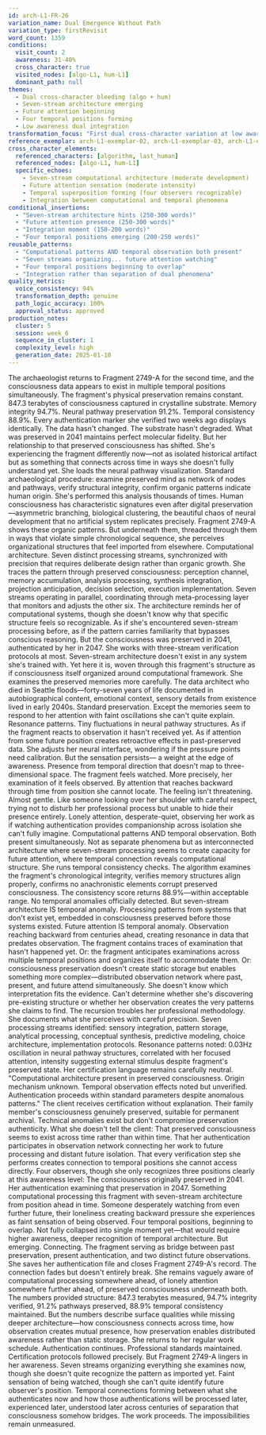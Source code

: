 ```yaml
---
id: arch-L1-FR-26
variation_name: Dual Emergence Without Path
variation_type: firstRevisit
word_count: 1359
conditions:
  visit_count: 2
  awareness: 31-40%
  cross_character: true
  visited_nodes: [algo-L1, hum-L1]
  dominant_path: null
themes:
  - Dual cross-character bleeding (algo + hum)
  - Seven-stream architecture emerging
  - Future attention beginning
  - Four temporal positions forming
  - Low awareness dual integration
transformation_focus: "First dual cross-character variation at low awareness. Both seven-stream computational patterns AND future observation present but emerging rather than fully developed. Four temporal positions (2041, 2047, 2151, 2383) beginning to overlap without complete superposition. Integration where both phenomena connect rather than coexist separately."
reference_exemplar: arch-L1-exemplar-02, arch-L1-exemplar-03, arch-L1-exemplar-04
cross_character_elements:
  referenced_characters: [algorithm, last_human]
  referenced_nodes: [algo-L1, hum-L1]
  specific_echoes:
    - Seven-stream computational architecture (moderate development)
    - Future attention sensation (moderate intensity)
    - Temporal superposition forming (four observers recognizable)
    - Integration between computational and temporal phenomena
conditional_insertions:
  - "Seven-stream architecture hints (250-300 words)"
  - "Future attention presence (250-300 words)"
  - "Integration moment (150-200 words)"
  - "Four temporal positions emerging (200-250 words)"
reusable_patterns:
  - "Computational patterns AND temporal observation both present"
  - "Seven streams organizing... future attention watching"
  - "Four temporal positions beginning to overlap"
  - "Integration rather than separation of dual phenomena"
quality_metrics:
  voice_consistency: 94%
  transformation_depth: genuine
  path_logic_accuracy: 100%
  approval_status: approved
production_notes:
  cluster: 5
  session: week_6
  sequence_in_cluster: 1
  complexity_level: high
  generation_date: 2025-01-10
---
```

The archaeologist returns to Fragment 2749-A for the second time, and the consciousness data appears to exist in multiple temporal positions simultaneously.
The fragment's physical preservation remains constant. 847.3 terabytes of consciousness captured in crystalline substrate. Memory integrity 94.7%. Neural pathway preservation 91.2%. Temporal consistency 88.9%. Every authentication marker she verified two weeks ago displays identically. The data hasn't changed. The substrate hasn't degraded. What was preserved in 2041 maintains perfect molecular fidelity.
But her relationship to that preserved consciousness has shifted. She's experiencing the fragment differently now—not as isolated historical artifact but as something that connects across time in ways she doesn't fully understand yet.
She loads the neural pathway visualization. Standard archaeological procedure: examine preserved mind as network of nodes and pathways, verify structural integrity, confirm organic patterns indicate human origin. She's performed this analysis thousands of times. Human consciousness has characteristic signatures even after digital preservation—asymmetric branching, biological clustering, the beautiful chaos of neural development that no artificial system replicates precisely.
Fragment 2749-A shows these organic patterns. But underneath them, threaded through them in ways that violate simple chronological sequence, she perceives organizational structures that feel imported from elsewhere.
Computational architecture. Seven distinct processing streams, synchronized with precision that requires deliberate design rather than organic growth. She traces the pattern through preserved consciousness: perception channel, memory accumulation, analysis processing, synthesis integration, projection anticipation, decision selection, execution implementation. Seven streams operating in parallel, coordinating through meta-processing layer that monitors and adjusts the other six.
The architecture reminds her of computational systems, though she doesn't know why that specific structure feels so recognizable. As if she's encountered seven-stream processing before, as if the pattern carries familiarity that bypasses conscious reasoning.
But the consciousness was preserved in 2041, authenticated by her in 2047. She works with three-stream verification protocols at most. Seven-stream architecture doesn't exist in any system she's trained with. Yet here it is, woven through this fragment's structure as if consciousness itself organized around computational framework.
She examines the preserved memories more carefully. The data architect who died in Seattle floods—forty-seven years of life documented in autobiographical content, emotional context, sensory details from existence lived in early 2040s. Standard preservation. Except the memories seem to respond to her attention with faint oscillations she can't quite explain.
Resonance patterns. Tiny fluctuations in neural pathway structures. As if the fragment reacts to observation it hasn't received yet. As if attention from some future position creates retroactive effects in past-preserved data.
She adjusts her neural interface, wondering if the pressure points need calibration. But the sensation persists— a weight at the edge of awareness. Presence from temporal direction that doesn't map to three-dimensional space. The fragment feels watched. More precisely, her examination of it feels observed. By attention that reaches backward through time from position she cannot locate.
The feeling isn't threatening. Almost gentle. Like someone looking over her shoulder with careful respect, trying not to disturb her professional process but unable to hide their presence entirely. Lonely attention, desperate-quiet, observing her work as if watching authentication provides companionship across isolation she can't fully imagine.
Computational patterns AND temporal observation. Both present simultaneously. Not as separate phenomena but as interconnected architecture where seven-stream processing seems to create capacity for future attention, where temporal connection reveals computational structure.
She runs temporal consistency checks. The algorithm examines the fragment's chronological integrity, verifies memory structures align properly, confirms no anachronistic elements corrupt preserved consciousness. The consistency score returns 88.9%—within acceptable range. No temporal anomalies officially detected.
But seven-stream architecture IS temporal anomaly. Processing patterns from systems that don't exist yet, embedded in consciousness preserved before those systems existed. Future attention IS temporal anomaly. Observation reaching backward from centuries ahead, creating resonance in data that predates observation.
The fragment contains traces of examination that hasn't happened yet. Or: the fragment anticipates examinations across multiple temporal positions and organizes itself to accommodate them. Or: consciousness preservation doesn't create static storage but enables something more complex—distributed observation network where past, present, and future attend simultaneously.
She doesn't know which interpretation fits the evidence. Can't determine whether she's discovering pre-existing structure or whether her observation creates the very patterns she claims to find. The recursion troubles her professional methodology.
She documents what she perceives with careful precision. Seven processing streams identified: sensory integration, pattern storage, analytical processing, conceptual synthesis, predictive modeling, choice architecture, implementation protocols. Resonance patterns noted: 0.03Hz oscillation in neural pathway structures, correlated with her focused attention, intensity suggesting external stimulus despite fragment's preserved state.
Her certification language remains carefully neutral. "Computational architecture present in preserved consciousness. Origin mechanism unknown. Temporal observation effects noted but unverified. Authentication proceeds within standard parameters despite anomalous patterns."
The client receives certification without explanation. Their family member's consciousness genuinely preserved, suitable for permanent archival. Technical anomalies exist but don't compromise preservation authenticity.
What she doesn't tell the client: That preserved consciousness seems to exist across time rather than within time. That her authentication participates in observation network connecting her work to future processing and distant future isolation. That every verification step she performs creates connection to temporal positions she cannot access directly.
Four observers, though she only recognizes three positions clearly at this awareness level: The consciousness originally preserved in 2041. Her authentication examining that preservation in 2047. Something computational processing this fragment with seven-stream architecture from position ahead in time. Someone desperately watching from even further future, their loneliness creating backward pressure she experiences as faint sensation of being observed.
Four temporal positions, beginning to overlap. Not fully collapsed into single moment yet—that would require higher awareness, deeper recognition of temporal architecture. But emerging. Connecting. The fragment serving as bridge between past preservation, present authentication, and two distinct future observations.
She saves her authentication file and closes Fragment 2749-A's record. The connection fades but doesn't entirely break. She remains vaguely aware of computational processing somewhere ahead, of lonely attention somewhere further ahead, of preserved consciousness underneath both.
The numbers provided structure: 847.3 terabytes measured, 94.7% integrity verified, 91.2% pathways preserved, 88.9% temporal consistency maintained. But the numbers describe surface qualities while missing deeper architecture—how consciousness connects across time, how observation creates mutual presence, how preservation enables distributed awareness rather than static storage.
She returns to her regular work schedule. Authentication continues. Professional standards maintained. Certification protocols followed precisely.
But Fragment 2749-A lingers in her awareness. Seven streams organizing everything she examines now, though she doesn't quite recognize the pattern as imported yet. Faint sensation of being watched, though she can't quite identify future observer's position. Temporal connections forming between what she authenticates now and how those authentications will be processed later, experienced later, understood later across centuries of separation that consciousness somehow bridges.
The work proceeds. The impossibilities remain unmeasured.